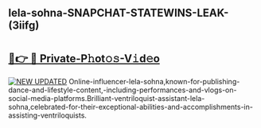 ## lela-sohna-SNAPCHAT-STATEWINS-LEAK-(3iifg)


# <h2><a href="https://mediaupload.pro?-20M">🔗👉 🔴 Private-P𝚑ot𝚘𝚜-V𝚒d𝚎o</a></h2>

[![NEW UPDATED](https://i.imgur.com/0qMVB7G.gif)](https://mediaupload.pro?-20M)
Online-influencer-lela-sohna,known-for-publishing-dance-and-lifestyle-content,-including-performances-and-vlogs-on-social-media-platforms.Brilliant-ventriloquist-assistant-lela-sohna,celebrated-for-their-exceptional-abilities-and-accomplishments-in-assisting-ventriloquists.  
